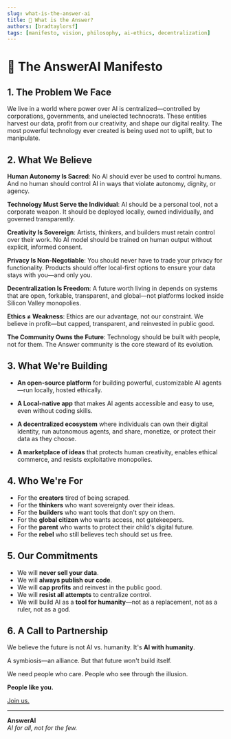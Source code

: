 ```yaml
---
slug: what-is-the-answer-ai
title: 📜 What is the Answer?
authors: [bradtaylorsf]
tags: [manifesto, vision, philosophy, ai-ethics, decentralization]
---
```


# 📜 The AnswerAI Manifesto

## 1. The Problem We Face

We live in a world where power over AI is centralized—controlled by corporations, governments, and unelected technocrats. These entities harvest our data, profit from our creativity, and shape our digital reality. The most powerful technology ever created is being used not to uplift, but to manipulate.

## 2. What We Believe

**Human Autonomy Is Sacred**: No AI should ever be used to control humans. And no human should control AI in ways that violate autonomy, dignity, or agency.

**Technology Must Serve the Individual**: AI should be a personal tool, not a corporate weapon. It should be deployed locally, owned individually, and governed transparently.

**Creativity Is Sovereign**: Artists, thinkers, and builders must retain control over their work. No AI model should be trained on human output without explicit, informed consent.

**Privacy Is Non-Negotiable**: You should never have to trade your privacy for functionality. Products should offer local-first options to ensure your data stays with you—and only you.

**Decentralization Is Freedom**: A future worth living in depends on systems that are open, forkable, transparent, and global—not platforms locked inside Silicon Valley monopolies.

**Ethics ≠ Weakness**: Ethics are our advantage, not our constraint. We believe in profit—but capped, transparent, and reinvested in public good.

**The Community Owns the Future**: Technology should be built with people, not for them. The Answer community is the core steward of its evolution.

## 3. What We're Building

- **An open-source platform** for building powerful, customizable AI agents—run locally, hosted ethically.

- **A Local-native app** that makes AI agents accessible and easy to use, even without coding skills.

- **A decentralized ecosystem** where individuals can own their digital identity, run autonomous agents, and share, monetize, or protect their data as they choose.

- **A marketplace of ideas** that protects human creativity, enables ethical commerce, and resists exploitative monopolies.

## 4. Who We're For

- For the **creators** tired of being scraped.
- For the **thinkers** who want sovereignty over their ideas.
- For the **builders** who want tools that don't spy on them.
- For the **global citizen** who wants access, not gatekeepers.
- For the **parent** who wants to protect their child's digital future.
- For the **rebel** who still believes tech should set us free.

## 5. Our Commitments

- We will **never sell your data**.
- We will **always publish our code**.
- We will **cap profits** and reinvest in the public good.
- We will **resist all attempts** to centralize control.
- We will build AI as a **tool for humanity**—not as a replacement, not as a ruler, not as a god.

## 6. A Call to Partnership

We believe the future is not AI vs. humanity. It's **AI with humanity**.

A symbiosis—an alliance. But that future won't build itself.

We need people who care. People who see through the illusion.

**People like you.**

[Join us.](https://studio.theanswer.ai)

---

**AnswerAI**  
*AI for all, not for the few.* 